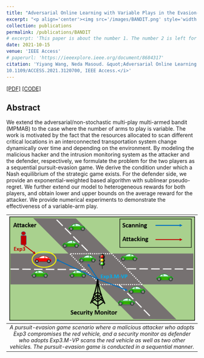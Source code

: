 ```yaml
---
title: "Adversarial Online Learning with Variable Plays in the Evasion-and-Pursuit Game: Theoretical Foundations and Application in Connected and Automated Vehicle Cybersecurity"
excerpt: "<p align='center'><img src='/images/BANDIT.png' style='width: 500px;'></p>"
collection: publications
permalink: /publications/BANDIT
# excerpt: 'This paper is about the number 1. The number 2 is left for future work.'
date: 2021-10-15
venue: 'IEEE Access'
# paperurl: 'https://ieeexplore.ieee.org/document/8684317'
citation: 'Yiyang Wang, Neda Masoud. &quot;Adversarial Online Learning with Variable Plays in the Pursuit-Evasion Game: Theoretical Foundations and Application in Connected and Automated Vehicle Cybersecurity.&quot; <i>DOI
10.1109/ACCESS.2021.3120700, IEEE Access.</i>'
---
```


[[PDF]](https://www.researchgate.net/publication/345699783_Adversarial_Online_Learning_with_Variable_Plays_in_the_Pursuit-Evasion_Game_Theoretical_Foundations_and_Application_in_Connected_and_Automated_Vehicle_Cybersecurity)
[[CODE]](https://github.com/yiyang920/adversarial_multi_armed_bandit_variable_plays)

## Abstract
We extend the adversarial/non-stochastic multi-play multi-armed bandit (MPMAB) to the case where the number of arms to play is variable. The work is motivated by the fact that the resources allocated to scan different critical locations in an interconnected transportation system change dynamically over time and depending on the environment. By modeling the malicious hacker and the intrusion monitoring system as the attacker and the defender, respectively, we formulate the problem for the two players as a sequential pursuit-evasion game. We derive the condition under which a Nash equilibrium of the strategic game exists. For the defender side, we provide an exponential-weighted based algorithm with sublinear pseudo-regret. We further extend our model to heterogeneous rewards for both players, and obtain lower and upper bounds on the average reward for the attacker. We provide numerical experiments to demonstrate the effectiveness of a variable-arm play.

| ![](/images/BANDIT.png) |
|:--:|
| *A pursuit-evasion game scenario where a malicious attacker who adopts Exp3 compromises the red vehicle, and a security monitor as defender who adopts Exp3.M-VP scans the red vehicle as well as two other vehicles. The pursuit-evasion game is conducted in a sequential manner.* |